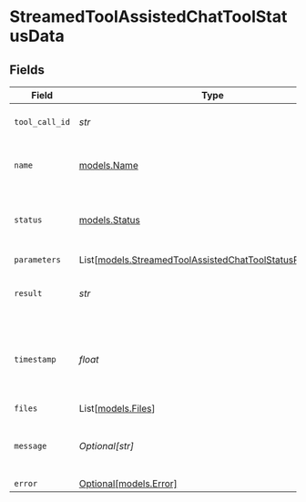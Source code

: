 # StreamedToolAssistedChatToolStatusData


## Fields

| Field                                                                                                                  | Type                                                                                                                   | Required                                                                                                               | Description                                                                                                            |
| ---------------------------------------------------------------------------------------------------------------------- | ---------------------------------------------------------------------------------------------------------------------- | ---------------------------------------------------------------------------------------------------------------------- | ---------------------------------------------------------------------------------------------------------------------- |
| `tool_call_id`                                                                                                         | *str*                                                                                                                  | :heavy_check_mark:                                                                                                     | The ID of the tool call.                                                                                               |
| `name`                                                                                                                 | [models.Name](../models/name.md)                                                                                       | :heavy_check_mark:                                                                                                     | The name of the built-in tool.                                                                                         |
| `status`                                                                                                               | [models.Status](../models/status.md)                                                                                   | :heavy_check_mark:                                                                                                     | Indicates the current execution status of the tool.                                                                    |
| `parameters`                                                                                                           | List[[models.StreamedToolAssistedChatToolStatusParameters](../models/streamedtoolassistedchattoolstatusparameters.md)] | :heavy_check_mark:                                                                                                     | N/A                                                                                                                    |
| `result`                                                                                                               | *str*                                                                                                                  | :heavy_check_mark:                                                                                                     | The output from the tool’s execution.                                                                                  |
| `timestamp`                                                                                                            | *float*                                                                                                                | :heavy_check_mark:                                                                                                     | The Unix timestamp (in seconds) for when the event occurred.                                                           |
| `files`                                                                                                                | List[[models.Files](../models/files.md)]                                                                               | :heavy_minus_sign:                                                                                                     | N/A                                                                                                                    |
| `message`                                                                                                              | *Optional[str]*                                                                                                        | :heavy_minus_sign:                                                                                                     | Message generated by the tool’s execution.                                                                             |
| `error`                                                                                                                | [Optional[models.Error]](../models/error.md)                                                                           | :heavy_minus_sign:                                                                                                     | N/A                                                                                                                    |